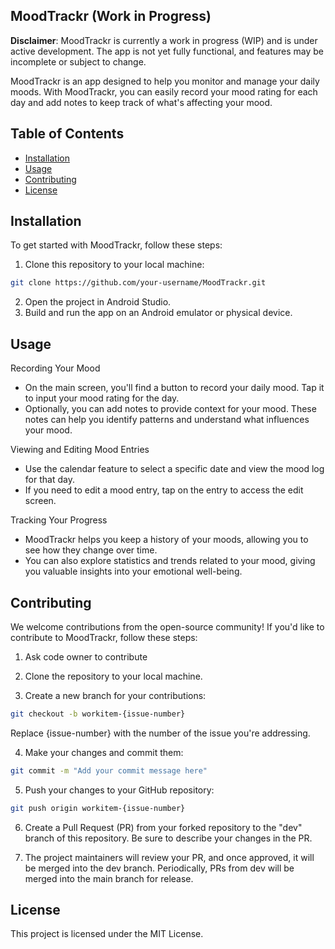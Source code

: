 ## MoodTrackr (Work in Progress)

**Disclaimer**: MoodTrackr is currently a work in progress (WIP) and is under active development. The app is not yet fully functional, and features may be incomplete or subject to change.

MoodTrackr is an app designed to help you monitor and manage your daily moods. With MoodTrackr, you can easily record your mood rating for each day and add notes to keep track of what's affecting your mood.

## Table of Contents
- [Installation](#installation)
- [Usage](#usage)
- [Contributing](#contributing)
- [License](#license)

## Installation

To get started with MoodTrackr, follow these steps:

1. Clone this repository to your local machine:

```bash
git clone https://github.com/your-username/MoodTrackr.git
```

2. Open the project in Android Studio.
3. Build and run the app on an Android emulator or physical device.

## Usage

Recording Your Mood
- On the main screen, you'll find a button to record your daily mood. Tap it to input your mood rating for the day.
- Optionally, you can add notes to provide context for your mood. These notes can help you identify patterns and understand what influences your mood.

Viewing and Editing Mood Entries

- Use the calendar feature to select a specific date and view the mood log for that day.
- If you need to edit a mood entry, tap on the entry to access the edit screen.

Tracking Your Progress
- MoodTrackr helps you keep a history of your moods, allowing you to see how they change over time.
- You can also explore statistics and trends related to your mood, giving you valuable insights into your emotional well-being.

## Contributing

We welcome contributions from the open-source community! If you'd like to contribute to MoodTrackr, follow these steps:

1. Ask code owner to contribute

2. Clone the repository to your local machine.

3. Create a new branch for your contributions:

  ```bash
  git checkout -b workitem-{issue-number}
  ```
Replace {issue-number} with the number of the issue you're addressing.

4. Make your changes and commit them:

  ```bash
  git commit -m "Add your commit message here"
  ```

5. Push your changes to your GitHub repository:

  ```bash
  git push origin workitem-{issue-number}
  ```
6. Create a Pull Request (PR) from your forked repository to the "dev" branch of this repository. Be sure to describe your changes in the PR.

7. The project maintainers will review your PR, and once approved, it will be merged into the dev branch. Periodically, PRs from dev will be merged into the main branch for release.

## License
This project is licensed under the MIT License.

